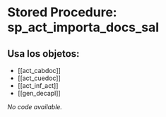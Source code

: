 # Stored Procedure: sp_act_importa_docs_sal

## Usa los objetos:
- [[act_cabdoc]]
- [[act_cuedoc]]
- [[act_inf_act]]
- [[gen_decapl]]

*No code available.*
